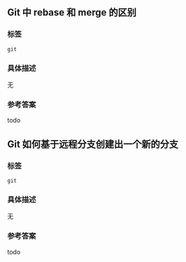## Git 中 rebase 和 merge 的区别
### 标签
`git`
### 具体描述
无
### 参考答案
todo


## Git 如何基于远程分支创建出一个新的分支
### 标签
`git`
### 具体描述
无
### 参考答案
todo